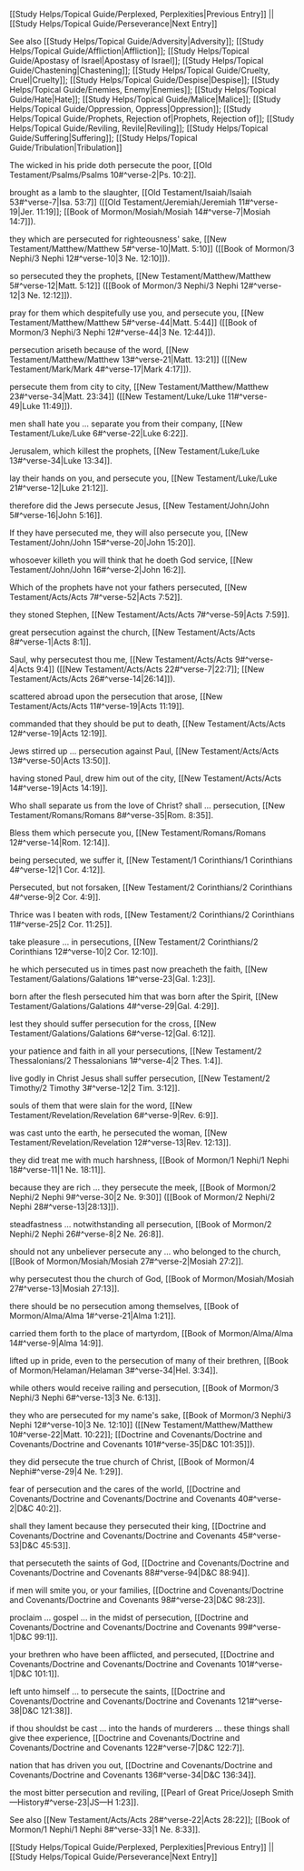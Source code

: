 [[Study Helps/Topical Guide/Perplexed, Perplexities|Previous Entry]]  ||  [[Study Helps/Topical Guide/Perseverance|Next Entry]]

 See also [[Study Helps/Topical Guide/Adversity|Adversity]]; [[Study Helps/Topical Guide/Affliction|Affliction]]; [[Study Helps/Topical Guide/Apostasy of Israel|Apostasy of Israel]]; [[Study Helps/Topical Guide/Chastening|Chastening]]; [[Study Helps/Topical Guide/Cruelty, Cruel|Cruelty]]; [[Study Helps/Topical Guide/Despise|Despise]]; [[Study Helps/Topical Guide/Enemies, Enemy|Enemies]]; [[Study Helps/Topical Guide/Hate|Hate]]; [[Study Helps/Topical Guide/Malice|Malice]]; [[Study Helps/Topical Guide/Oppression, Oppress|Oppression]]; [[Study Helps/Topical Guide/Prophets, Rejection of|Prophets, Rejection of]]; [[Study Helps/Topical Guide/Reviling, Revile|Reviling]]; [[Study Helps/Topical Guide/Suffering|Suffering]]; [[Study Helps/Topical Guide/Tribulation|Tribulation]]

 The wicked in his pride doth persecute the poor, [[Old Testament/Psalms/Psalms 10#^verse-2|Ps. 10:2]].

 brought as a lamb to the slaughter, [[Old Testament/Isaiah/Isaiah 53#^verse-7|Isa. 53:7]] ([[Old Testament/Jeremiah/Jeremiah 11#^verse-19|Jer. 11:19]]; [[Book of Mormon/Mosiah/Mosiah 14#^verse-7|Mosiah 14:7]]).

 they which are persecuted for righteousness' sake, [[New Testament/Matthew/Matthew 5#^verse-10|Matt. 5:10]] ([[Book of Mormon/3 Nephi/3 Nephi 12#^verse-10|3 Ne. 12:10]]).

 so persecuted they the prophets, [[New Testament/Matthew/Matthew 5#^verse-12|Matt. 5:12]] ([[Book of Mormon/3 Nephi/3 Nephi 12#^verse-12|3 Ne. 12:12]]).

 pray for them which despitefully use you, and persecute you, [[New Testament/Matthew/Matthew 5#^verse-44|Matt. 5:44]] ([[Book of Mormon/3 Nephi/3 Nephi 12#^verse-44|3 Ne. 12:44]]).

 persecution ariseth because of the word, [[New Testament/Matthew/Matthew 13#^verse-21|Matt. 13:21]] ([[New Testament/Mark/Mark 4#^verse-17|Mark 4:17]]).

 persecute them from city to city, [[New Testament/Matthew/Matthew 23#^verse-34|Matt. 23:34]] ([[New Testament/Luke/Luke 11#^verse-49|Luke 11:49]]).

 men shall hate you ... separate you from their company, [[New Testament/Luke/Luke 6#^verse-22|Luke 6:22]].

 Jerusalem, which killest the prophets, [[New Testament/Luke/Luke 13#^verse-34|Luke 13:34]].

 lay their hands on you, and persecute you, [[New Testament/Luke/Luke 21#^verse-12|Luke 21:12]].

 therefore did the Jews persecute Jesus, [[New Testament/John/John 5#^verse-16|John 5:16]].

 If they have persecuted me, they will also persecute you, [[New Testament/John/John 15#^verse-20|John 15:20]].

 whosoever killeth you will think that he doeth God service, [[New Testament/John/John 16#^verse-2|John 16:2]].

 Which of the prophets have not your fathers persecuted, [[New Testament/Acts/Acts 7#^verse-52|Acts 7:52]].

 they stoned Stephen, [[New Testament/Acts/Acts 7#^verse-59|Acts 7:59]].

 great persecution against the church, [[New Testament/Acts/Acts 8#^verse-1|Acts 8:1]].

 Saul, why persecutest thou me, [[New Testament/Acts/Acts 9#^verse-4|Acts 9:4]] ([[New Testament/Acts/Acts 22#^verse-7|22:7]]; [[New Testament/Acts/Acts 26#^verse-14|26:14]]).

 scattered abroad upon the persecution that arose, [[New Testament/Acts/Acts 11#^verse-19|Acts 11:19]].

 commanded that they should be put to death, [[New Testament/Acts/Acts 12#^verse-19|Acts 12:19]].

 Jews stirred up ... persecution against Paul, [[New Testament/Acts/Acts 13#^verse-50|Acts 13:50]].

 having stoned Paul, drew him out of the city, [[New Testament/Acts/Acts 14#^verse-19|Acts 14:19]].

 Who shall separate us from the love of Christ? shall ... persecution, [[New Testament/Romans/Romans 8#^verse-35|Rom. 8:35]].

 Bless them which persecute you, [[New Testament/Romans/Romans 12#^verse-14|Rom. 12:14]].

 being persecuted, we suffer it, [[New Testament/1 Corinthians/1 Corinthians 4#^verse-12|1 Cor. 4:12]].

 Persecuted, but not forsaken, [[New Testament/2 Corinthians/2 Corinthians 4#^verse-9|2 Cor. 4:9]].

 Thrice was I beaten with rods, [[New Testament/2 Corinthians/2 Corinthians 11#^verse-25|2 Cor. 11:25]].

 take pleasure ... in persecutions, [[New Testament/2 Corinthians/2 Corinthians 12#^verse-10|2 Cor. 12:10]].

 he which persecuted us in times past now preacheth the faith, [[New Testament/Galations/Galations 1#^verse-23|Gal. 1:23]].

 born after the flesh persecuted him that was born after the Spirit, [[New Testament/Galations/Galations 4#^verse-29|Gal. 4:29]].

 lest they should suffer persecution for the cross, [[New Testament/Galations/Galations 6#^verse-12|Gal. 6:12]].

 your patience and faith in all your persecutions, [[New Testament/2 Thessalonians/2 Thessalonians 1#^verse-4|2 Thes. 1:4]].

 live godly in Christ Jesus shall suffer persecution, [[New Testament/2 Timothy/2 Timothy 3#^verse-12|2 Tim. 3:12]].

 souls of them that were slain for the word, [[New Testament/Revelation/Revelation 6#^verse-9|Rev. 6:9]].

 was cast unto the earth, he persecuted the woman, [[New Testament/Revelation/Revelation 12#^verse-13|Rev. 12:13]].

 they did treat me with much harshness, [[Book of Mormon/1 Nephi/1 Nephi 18#^verse-11|1 Ne. 18:11]].

 because they are rich ... they persecute the meek, [[Book of Mormon/2 Nephi/2 Nephi 9#^verse-30|2 Ne. 9:30]] ([[Book of Mormon/2 Nephi/2 Nephi 28#^verse-13|28:13]]).

 steadfastness ... notwithstanding all persecution, [[Book of Mormon/2 Nephi/2 Nephi 26#^verse-8|2 Ne. 26:8]].

 should not any unbeliever persecute any ... who belonged to the church, [[Book of Mormon/Mosiah/Mosiah 27#^verse-2|Mosiah 27:2]].

 why persecutest thou the church of God, [[Book of Mormon/Mosiah/Mosiah 27#^verse-13|Mosiah 27:13]].

 there should be no persecution among themselves, [[Book of Mormon/Alma/Alma 1#^verse-21|Alma 1:21]].

 carried them forth to the place of martyrdom, [[Book of Mormon/Alma/Alma 14#^verse-9|Alma 14:9]].

 lifted up in pride, even to the persecution of many of their brethren, [[Book of Mormon/Helaman/Helaman 3#^verse-34|Hel. 3:34]].

 while others would receive railing and persecution, [[Book of Mormon/3 Nephi/3 Nephi 6#^verse-13|3 Ne. 6:13]].

 they who are persecuted for my name's sake, [[Book of Mormon/3 Nephi/3 Nephi 12#^verse-10|3 Ne. 12:10]] ([[New Testament/Matthew/Matthew 10#^verse-22|Matt. 10:22]]; [[Doctrine and Covenants/Doctrine and Covenants/Doctrine and Covenants 101#^verse-35|D&C 101:35]]).

 they did persecute the true church of Christ, [[Book of Mormon/4 Nephi#^verse-29|4 Ne. 1:29]].

 fear of persecution and the cares of the world, [[Doctrine and Covenants/Doctrine and Covenants/Doctrine and Covenants 40#^verse-2|D&C 40:2]].

 shall they lament because they persecuted their king, [[Doctrine and Covenants/Doctrine and Covenants/Doctrine and Covenants 45#^verse-53|D&C 45:53]].

 that persecuteth the saints of God, [[Doctrine and Covenants/Doctrine and Covenants/Doctrine and Covenants 88#^verse-94|D&C 88:94]].

 if men will smite you, or your families, [[Doctrine and Covenants/Doctrine and Covenants/Doctrine and Covenants 98#^verse-23|D&C 98:23]].

 proclaim ... gospel ... in the midst of persecution, [[Doctrine and Covenants/Doctrine and Covenants/Doctrine and Covenants 99#^verse-1|D&C 99:1]].

 your brethren who have been afflicted, and persecuted, [[Doctrine and Covenants/Doctrine and Covenants/Doctrine and Covenants 101#^verse-1|D&C 101:1]].

 left unto himself ... to persecute the saints, [[Doctrine and Covenants/Doctrine and Covenants/Doctrine and Covenants 121#^verse-38|D&C 121:38]].

 if thou shouldst be cast ... into the hands of murderers ... these things shall give thee experience, [[Doctrine and Covenants/Doctrine and Covenants/Doctrine and Covenants 122#^verse-7|D&C 122:7]].

 nation that has driven you out, [[Doctrine and Covenants/Doctrine and Covenants/Doctrine and Covenants 136#^verse-34|D&C 136:34]].

 the most bitter persecution and reviling, [[Pearl of Great Price/Joseph Smith—History#^verse-23|JS—H 1:23]].

 See also [[New Testament/Acts/Acts 28#^verse-22|Acts 28:22]]; [[Book of Mormon/1 Nephi/1 Nephi 8#^verse-33|1 Ne. 8:33]].

[[Study Helps/Topical Guide/Perplexed, Perplexities|Previous Entry]]  ||  [[Study Helps/Topical Guide/Perseverance|Next Entry]]